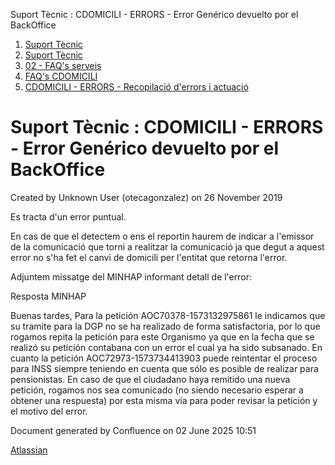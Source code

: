 Suport Tècnic : CDOMICILI - ERRORS - Error Genérico devuelto por el BackOffice  

1.  [Suport Tècnic](index.md)
2.  [Suport Tècnic](13893782.md)
3.  [02 - FAQ's serveis](26313393.md)
4.  [FAQ's CDOMICILI](28705548.md)
5.  [CDOMICILI - ERRORS - Recopilació d'errors i actuació](36340023.md)

Suport Tècnic : CDOMICILI - ERRORS - Error Genérico devuelto por el BackOffice
==============================================================================

Created by Unknown User (otecagonzalez) on 26 November 2019

Es tracta d'un error puntual. 

En cas de que el detectem o ens el reportin haurem de indicar a l'emissor de la comunicació que torni a realitzar la comunicació ja que degut a aquest error no s'ha fet el canvi de domicili per l'entitat que retorna l'error. 

Adjuntem missatge del MINHAP informant detall de l'error: 

Resposta MINHAP

Buenas tardes, Para la petición AOC70378-1573132975861 le indicamos que su tramite para la DGP no se ha realizado de forma satisfactoria, por lo que rogamos repita la petición para este Organismo ya que en la fecha que se realizó su petición contabana con un error el cual ya ha sido subsanado. En cuanto la petición AOC72973-1573734413903 puede reintentar el proceso para INSS siempre teniendo en cuenta que sólo es posible de realizar para pensionistas. En caso de que el ciudadano haya remitido una nueva petición, rogamos nos sea comunicado (no siendo necesario esperar a obtener una respuesta) por esta misma vía para poder revisar la petición y el motivo del error.

  

  

Document generated by Confluence on 02 June 2025 10:51

[Atlassian](http://www.atlassian.com/)